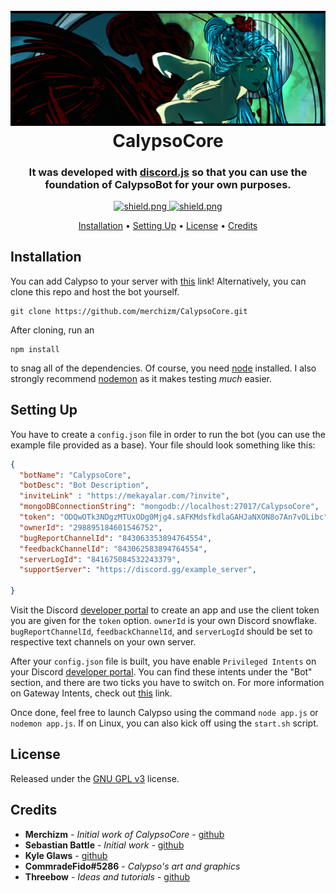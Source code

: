 <h1 align="center">
  <br>
  <a href="https://github.com/merchizm/CalypsoCore"><img src="./data/images/Calypso_Title.png"></a>
  <br>
  CalypsoCore
  <br>
</h1>

<h3 align=center>It was developed with <a href=https://github.com/discordjs/discord.js>discord.js</a> so that you can use the foundation of CalypsoBot for your own purposes.</h3>


<div align=center>

  <a href="https://github.com/discordjs">
    <img src="https://img.shields.io/badge/discord.js-v13.6.0-blue.svg?logo=npm" alt="shield.png">
  </a>

  <a href="https://github.com/sabattle/CalypsoBot/blob/develop/LICENSE">
    <img src="https://img.shields.io/badge/license-GNU%20GPL%20v3-green" alt="shield.png">
  </a>

</div>

<p align="center">
  <a href="#installation">Installation</a>
  •
  <a href="#setting-up">Setting Up</a>
  •
  <a href="#license">License</a>
  •
  <a href="#credits">Credits</a>
</p>

## Installation

You can add Calypso to your server with [this](https://discordapp.com/oauth2/authorize?client_id=416451977380364288&scope=bot&permissions=403008599) link! Alternatively, you can clone this repo and host the bot yourself.
```
git clone https://github.com/merchizm/CalypsoCore.git
```
After cloning, run an
```
npm install
```
to snag all of the dependencies. Of course, you need [node](https://nodejs.org/en/) installed. I also strongly recommend [nodemon](https://www.npmjs.com/package/nodemon) as it makes testing *much* easier.

## Setting Up

You have to create a `config.json` file in order to run the bot (you can use the example file provided as a base). Your file should look something like this:
```JSON
{
  "botName": "CalypsoCore",
  "botDesc": "Bot Description",
  "inviteLink" : "https://mekayalar.com/?invite",
  "mongoDBConnectionString": "mongodb://localhost:27017/CalypsoCore",
  "token": "ODQwOTk3NDgzMTUxODg0Mjg4.sAFKMdsfkdlaGAHJaNXON8o7An7vOLibc",
  "ownerId": "298895184601546752",
  "bugReportChannelId": "843063353894764554",
  "feedbackChannelId": "843062583894764554",
  "serverLogId": "841675084532243379",
  "supportServer": "https://discord.gg/example_server",
  
}
```
Visit the Discord [developer portal](https://discordapp.com/developers/applications/) to create an app and use the client token you are given for the `token` option. `ownerId` is your own Discord snowflake. `bugReportChannelId`, `feedbackChannelId`, and `serverLogId` should be set to respective text channels on your own server.


After your `config.json` file is built, you have enable `Privileged Intents` on your Discord [developer portal](https://discordapp.com/developers/applications/). You can find these intents under the "Bot" section, and there are two ticks you have to switch on. For more information on Gateway Intents, check out [this](https://discordjs.guide/popular-topics/intents.html#the-intents-bit-field-wrapper) link.

Once done, feel free to launch Calypso using the command `node app.js` or `nodemon app.js`. If on Linux, you can also kick off using the `start.sh` script.

## License

Released under the [GNU GPL v3](https://www.gnu.org/licenses/gpl-3.0.en.html) license.

## Credits

* **Merchizm** - *Initial work of CalypsoCore* - [github](https://github.com/merchizm)
* **Sebastian Battle** - *Initial work* - [github](https://github.com/sabattle)
* **Kyle Glaws** - [github](https://github.com/krglaws)
* **CommradeFido#5286** - *Calypso's art and graphics*
* **Threebow** - *Ideas and tutorials* - [github](https://github.com/Threebow)